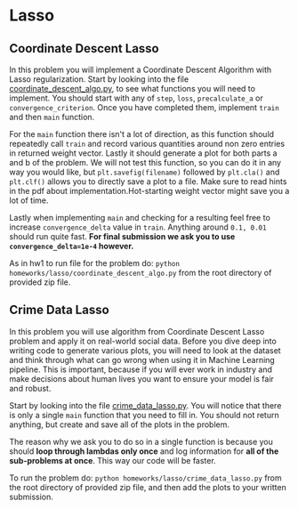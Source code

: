 # Lasso

## Coordinate Descent Lasso
In this problem you will implement a Coordinate Descent Algorithm with Lasso regularization.
Start by looking into the file [coordinate_descent_algo.py](./coordinate_descent_algo.py), to see what functions you will need to implement. You should start with any of `step`, `loss`, `precalculate_a` or `convergence_criterion`. Once you have completed them, implement `train` and then `main` function.

For the `main` function there isn't a lot of direction, as this function should repeatedly call `train` and record various quantities around non zero entries in returned weight vector.
Lastly it should generate a plot for both parts a and b of the problem.
We will not test this function, so you can do it in any way you would like, but `plt.savefig(filename)` followed by `plt.cla()` and `plt.clf()` allows you to directly save a plot to a file.
Make sure to read hints in the pdf about implementation.Hot-starting weight vector might save you a lot of time.

Lastly when implementing `main` and checking for a resulting feel free to increase `convergence_delta` value in `train`. Anything around `0.1, 0.01` should run quite fast.
**For final submission we ask you to use `convergence_delta=1e-4` however.**

As in hw1 to run file for the problem do: `python homeworks/lasso/coordinate_descent_algo.py` from the root directory of provided zip file.

## Crime Data Lasso
In this problem you will use algorithm from Coordinate Descent Lasso problem and apply it on real-world social data.
Before you dive deep into writing code to generate various plots, you will need to look at the dataset and think through what can go wrong when using it in Machine Learning pipeline.
This is important, because if you will ever work in industry and make decisions about human lives you want to ensure your model is fair and robust.

Start by looking into the file [crime_data_lasso.py](./crime_data_lasso.py).
You will notice that there is only a single `main` function that you need to fill in.
You should not return anything, but create and save all of the plots in the problem.

The reason why we ask you to do so in a single function is because you should **loop through lambdas only once** and log information for **all of the sub-problems at once**.
This way our code will be faster.

To run the problem do: `python homeworks/lasso/crime_data_lasso.py` from the root directory of provided zip file, and then add the plots to your written submission.
